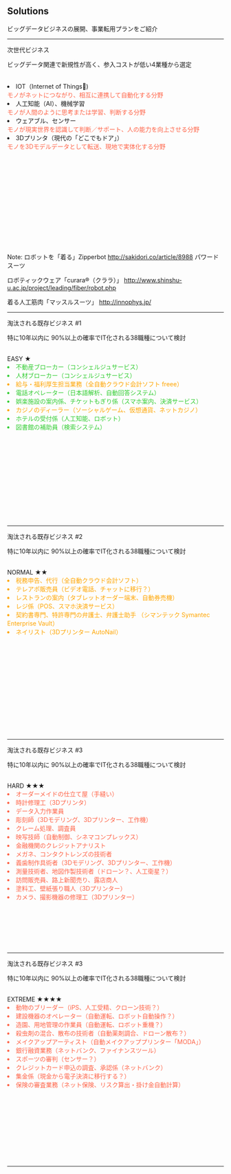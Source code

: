 ## Solutions

ビッグデータビジネスの展開、事業転用プランをご紹介


---

<div class="title">次世代ビジネス</div>

ビッグデータ関連で新規性が高く、参入コストが低い4業種から選定

<div style="text-align:left;height:400px;overflow:auto;">
<br>

<li>IOT（Internet of Things)</li>
<div style="color:Tomato">モノがネットにつながり、相互に連携して自動化する分野</div>

<li>人工知能（AI）、機械学習</li>
<div style="color:Tomato">モノが人間のように思考または学習、判断する分野</div>

<li>ウェアブル、センサー</li>
<div style="color:Tomato">モノが現実世界を認識して判断／サポート、人の能力を向上させる分野</div>

<li>3Dプリンタ（現代の「どこでもドア」）</li>
<div style="color:Tomato">モノを3Dモデルデータとして転送、現地で実体化する分野</div>

</div>

Note:
ロボットを「着る」Zipperbot
http://sakidori.co/article/8988
パワードスーツ

ロボティックウェア「curara®（クララ）」
http://www.shinshu-u.ac.jp/project/leading/fiber/robot.php

着る人工筋肉「マッスルスーツ」
http://innophys.jp/


---

<div class="title">淘汰される既存ビジネス #1</div>

特に10年以内に 90%以上の確率でIT化される38職種について検討

<div style="text-align:left;height:400px;overflow:auto;">
<br>
EASY ★
<li style="color:Limegreen;">不動産ブローカー（コンシェルジュサービス）</li>
<li style="color:Limegreen;">人材ブローカー（コンシェルジュサービス）</li>
<li style="color:Orange;">給与・福利厚生担当業務（全自動クラウド会計ソフト freee）</li>
<li style="color:Limegreen;">電話オペレーター（日本語解析、自動回答システム）</li>
<li style="color:Limegreen;">娯楽施設の案内係、チケットもぎり係（スマホ案内、決済サービス）</li>
<li style="color:Orange;">カジノのディーラー（ソーシャルゲーム、仮想通貨、ネットカジノ）</li>
<li style="color:Limegreen;">ホテルの受付係（人工知能、ロボット）</li>
<li style="color:Limegreen;">図書館の補助員（検索システム）</li>
</div>

---

<div class="title">淘汰される既存ビジネス #2</div>

特に10年以内に 90%以上の確率でIT化される38職種について検討

<div style="text-align:left;height:400px;overflow:auto;">
<br>
NORMAL ★★
<li style="color:Orange;">税務申告、代行（全自動クラウド会計ソフト）</li>
<li style="color:Orange;">テレアポ販売員（ビデオ電話、チャットに移行？）</li>
<li style="color:Orange;">レストランの案内（タブレットオーダー端末、自動券売機）</li>
<li style="color:Orange;">レジ係（POS、スマホ決済サービス）</li>
<li style="color:Orange;">契約書専門、特許専門の弁護士、弁護士助手  
（シマンテック Symantec Enterprise Vault）</li>
<li style="color:Orange;">ネイリスト（3Dプリンター AutoNail）</li>
</div>

---

<div class="title">淘汰される既存ビジネス #3</div>

特に10年以内に 90%以上の確率でIT化される38職種について検討

<div style="text-align:left;height:400px;overflow:auto;">
<br>
HARD ★★★
<li style="color:Tomato;">オーダーメイドの仕立て屋（手縫い）</li>
<li style="color:Tomato;">時計修理工（3Dプリンタ）</li>
<li style="color:Tomato;">データ入力作業員</li>
<li style="color:Tomato;">彫刻師（3Dモデリング、3Dプリンター、工作機）</li>
<li style="color:Tomato;">クレーム処理、調査員</li>
<li style="color:Tomato;">映写技師（自動制御、シネマコンプレックス）</li>
<li style="color:Tomato;">金融機関のクレジットアナリスト</li>
<li style="color:Tomato;">メガネ、コンタクトレンズの技術者</li>
<li style="color:Tomato;">義歯制作具術者（3Dモデリング、3Dプリンター、工作機）</li>
<li style="color:Tomato;">測量技術者、地図作製技術者（ドローン？、人工衛星？）</li>
<li style="color:Tomato;">訪問販売員、路上新聞売り、露店商人</li>
<li style="color:Tomato;">塗料工、壁紙張り職人（3Dプリンター）</li>
<li style="color:Tomato;">カメラ、撮影機器の修理工（3Dプリンター）</li>

</div>

---

<div class="title">淘汰される既存ビジネス #3</div>

特に10年以内に 90%以上の確率でIT化される38職種について検討

<div style="text-align:left;height:400px;overflow:auto;">
<br>
EXTREME ★★★★
<li style="color:Tomato;">動物のブリーダー（iPS、人工受精、クローン技術？）</li>
<li style="color:Tomato;">建設機器のオペレーター（自動運転、ロボット自動操作？）</li>
<li style="color:Tomato;">造園、用地管理の作業員（自動運転、ロボット重機？）</li>
<li style="color:Tomato;">殺虫剤の混合、散布の技術者（自動薬剤調合、ドローン散布？）</li>
<li style="color:Tomato;">メイクアップアーティスト（自動メイクアッププリンター「MODA」）</li>
<li style="color:Tomato;">銀行融資業務（ネットバンク、ファイナンスツール）</li>
<li style="color:Tomato;">スポーツの審判（センサー？）</li>
<li style="color:Tomato;">クレジットカード申込の調査、承認係（ネットバンク）</li>
<li style="color:Tomato;">集金係（現金から電子決済に移行する？）</li>
<li style="color:Tomato;">保険の審査業務（ネット保険、リスク算出・掛け金自動計算）</li>

</div>

---

